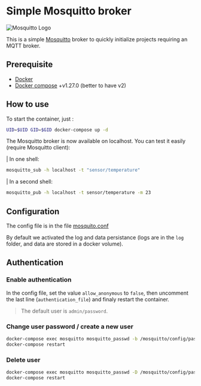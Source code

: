 # Simple Mosquitto broker

![Mosquitto Logo](https://mosquitto.org/images/mosquitto-text-side-28.png 'Mosquitto')

This is a simple [Mosquitto](https://mosquitto.org) broker to quickly initialize projects requiring an MQTT broker.

## Prerequisite

- [Docker](https://www.docker.com/)
- [Docker compose](https://docs.docker.com/compose/) +v1.27.0 (better to have v2)

## How to use

To start the container, just :

```bash
UID=$UID GID=$GID docker-compose up -d
```

The Mosquitto broker is now available on localhost. You can test it easily (require Mosquitto client):

| In one shell:

```bash
mosquitto_sub -h localhost -t "sensor/temperature"
```

| In a second shell:

```bash
mosquitto_pub -h localhost -t sensor/temperature -m 23
```

## Configuration

The config file is in the file [mosquito.conf](./config/mosquitto.conf)

By default we activated the log and data persistance (logs are in the `log` folder, and data are stored in a docker volume).

## Authentication

### Enable authentication

In the config file, set the value `allow_anonymous` to `false`, then uncomment the last line (`authentication_file`) and finaly restart the container.

> The default user is `admin/password`.

### Change user password / create a new user

```bash
docker-compose exec mosquitto mosquitto_passwd -b /mosquitto/config/password.txt user password
docker-compose restart
```

### Delete user

```bash
docker-compose exec mosquitto mosquitto_passwd -D /mosquitto/config/password.txt user
docker-compose restart
```
